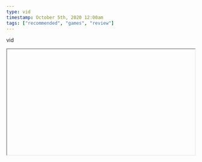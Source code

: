 ```yaml
---
type: vid
timestamp: October 5th, 2020 12:00am
tags: ["recommended", "games", "review"]
---
```

vid
<iframe width="500" height="281"  id="youtube_iframe" src="https://www.youtube.com/embed/beF1Tv5BIeI[![thumbnail](http://i3.ytimg.com/vi/ /maxresdefault.jpg)](https://www.youtube.com/watch?v= )></iframe>                    
                                            
Away Review!
 
                                                    <div id="footer">
                <span id="timestamp"> October 5th, 2020 12:00am </span>
                                                          <span class="tag">recommended</span>
                                          <span class="tag">games</span>
                                          <span class="tag">away journey to the unexpected</span>
                                          <span class="tag">review</span>
                                          <span class="tag">game review</span>
                                                    
            </body>
        </html>

        
<small>source: https://saturdayxiii.tumblr.com/post/647738467225419776</small>